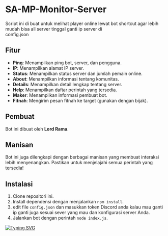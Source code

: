 # SA-MP-Monitor-Server
Script ini di buat untuk melihat player online lewat bot shortcut agar lebih mudah bisa all server tinggal ganti ip server di <br>config.json

## Fitur
- **Ping**: Menampilkan ping bot, server, dan pengguna.
- **IP**: Menampilkan alamat IP server.
- **Status**: Menampilkan status server dan jumlah pemain online.
- **About**: Menampilkan informasi tentang komunitas.
- **Details**: Menampilkan detail lengkap tentang server.
- **Help**: Menampilkan daftar perintah yang tersedia.
- **Maker**: Menampilkan informasi pembuat bot.
- **Fitnah**: Mengirim pesan fitnah ke target (gunakan dengan bijak).

## Pembuat
Bot ini dibuat oleh **Lord Rama**.

## Manisan
Bot ini juga dilengkapi dengan berbagai manisan yang membuat interaksi lebih menyenangkan. Pastikan untuk menjelajahi semua perintah yang tersedia!

## Instalasi
1. Clone repositori ini.
2. Install dependensi dengan menjalankan `npm install`.
3. edit  file `config.json` dan masukkan token Discord anda kalau mau ganti ip ganti juga sesuai sever yang mau dan konfigurasi server Anda. 
4. Jalankan bot dengan perintah `node index.js`.

<a href="https://git.io/typing-svg"><img src="https://readme-typing-svg.herokuapp.com?font=Fira+Code&pause=1000&color=F70000FF&width=435&lines=@All+Rights+Reserved+By+Lord+Rama+" alt="Typing SVG" /></a>
